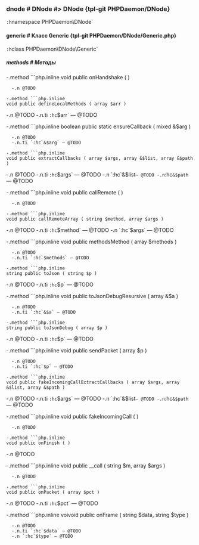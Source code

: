 ### dnode # DNode #> DNode {tpl-git PHPDaemon/DNode}

`:h`namespace PHPDaemon\DNode`

#### generic # Класс Generic {tpl-git PHPDaemon/DNode/Generic.php}

`:h`class PHPDaemon\DNode\Generic`

##### methods # Методы

 -.method ```php.inline
 void public onHandshake ( )
 ```
   -.n @TODO

 -.method ```php.inline
 void public defineLocalMethods ( array $arr )
 ```
   -.n @TODO
   -.n.ti `:hc`$arr` — @TODO

 -.method ```php.inline
 boolean public static ensureCallback ( mixed &$arg )
 ```
   -.n @TODO
   -.n.ti `:hc`&$arg` — @TODO

 -.method ```php.inline
 void public extractCallbacks ( array $args, array &$list, array &$path )
 ```
   -.n @TODO
   -.n.ti `:hc`$args` — @TODO
   -.n `:hc`&$list` — @TODO
   -.n `:hc`&$path` — @TODO

 -.method ```php.inline
 void public callRemote ( )
 ```
   -.n @TODO

 -.method ```php.inline
 void public callRemoteArray ( string $method, array $args )
 ```
   -.n @TODO
   -.n.ti `:hc`$method` — @TODO
   -.n `:hc`$args` — @TODO

 -.method ```php.inline
 void public methodsMethod ( array $methods )
 ```
   -.n @TODO
   -.n.ti `:hc`$methods` — @TODO

 -.method ```php.inline
 string public toJson ( string $p )
 ```
   -.n @TODO
   -.n.ti `:hc`$p` — @TODO

 -.method ```php.inline
 void public toJsonDebugResursive ( array &$a )
 ```
   -.n @TODO
   -.n.ti `:hc`&$a` — @TODO

 -.method ```php.inline
 string public toJsonDebug ( array $p )
 ```
   -.n @TODO
   -.n.ti `:hc`$p` — @TODO

 -.method ```php.inline
 void public sendPacket ( array $p )
 ```
   -.n @TODO
   -.n.ti `:hc`$p` — @TODO

 -.method ```php.inline
 void public fakeIncomingCallExtractCallbacks ( array $args, array &$list, array &$path )
 ```
   -.n @TODO
   -.n.ti `:hc`$args` — @TODO
   -.n `:hc`&$list` — @TODO
   -.n `:hc`&$path` — @TODO

 -.method ```php.inline
 void public fakeIncomingCall ( )
 ```
   -.n @TODO

 -.method ```php.inline
 void public onFinish ( )
 ```
   -.n @TODO

 -.method ```php.inline
 void public __call ( string $m, array $args )
 ```
   -.n @TODO

 -.method ```php.inline
 void public onPacket ( array $pct )
 ```
   -.n @TODO
   -.n.ti `:hc`$pct` — @TODO

 -.method ```php.inline
 voivoid public onFrame ( string $data, string $type )
 ```
   -.n @TODO
   -.n.ti `:hc`$data` — @TODO
   -.n `:hc`$type` — @TODO
